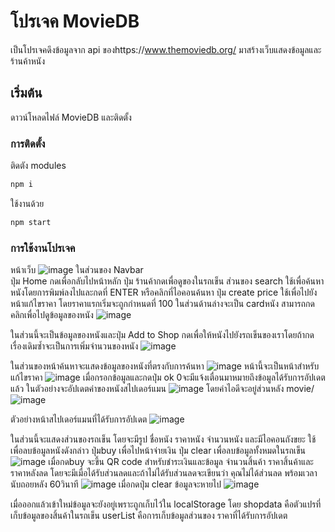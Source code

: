 # โปรเจค MovieDB 
  เป็นโปรเจคดึงข้อมูลจาก api ของhttps://www.themoviedb.org/ มาสร้างเว็บแสดงข้อมูลและร้านค้าหนัง 
## เริ่มต้น
ดาวน์โหลดไฟล์ MovieDB และติดตั้ง

### การติดตั้ง
ติดตัง modules
```bash
npm i
```
ใช้งานด้วย
```bash
npm start

``` 

### การใช้งานโปรเจค
หน้าเว็บ
![image](https://github.com/NiLoBol/moviedb/assets/82454830/6671cde4-cea1-45be-b017-32c226f2c353)
ในส่วนของ Navbar  
ปุ่ม Home กดเพื่อกลับไปหน้าหลัก
ปุ่ม ร้านค้ากดเพื่อดูของในรถเข็น
ส่วนของ search ใช้เพื่อค้นหาหนังโดยการพิมพ์ลงไปและกดที่ ENTER หรือคลิกที่ไอคอนค้นหา 
ปุ่ม create price ใช้เพื่อไปยังหน้าแก้ไขราคา โดยราคาแรกเริ่มจะถูกกำหนดที่ 100
ในส่วนด้านล่างจะเป็น cardหนัง สามารถกดคลิกเพื่อไปดูข้อมูลของหนัง
![image](https://github.com/NiLoBol/moviedb/assets/82454830/13aea204-e8a7-44bd-bcbe-20da1904ca52)

ในส่วนนี้จะเป็นข้อมูลของหนังและปุ่ม Add to Shop กดเพื่อให้หนังไปยังรถเข็นของเราโดยถ้ากดเรื่องเดิมซ้ำจะเป็นการเพิ่มจำนวนของหนัง
![image](https://github.com/NiLoBol/moviedb/assets/82454830/5f4c4156-a2a0-4b62-af58-07433cf20b67)

ในส่วนของหน้าค้นหาจะแสดงข้อมูลของหนังที่ตรงกับการค้นหา 
![image](https://github.com/NiLoBol/moviedb/assets/82454830/1eba7cc1-1d18-4526-a829-a6c541c752ea)
หน้านี้จะเป็นหน้าสำหรับแก้ไขราคา
![image](https://github.com/NiLoBol/moviedb/assets/82454830/5a251470-9ca6-4861-baaf-c22af3bfe384)
เมื่อกรอกข้อมูลและกดปุ่ม ok 0จะมีแจ้งเตื่อนมาหมายถึงข้อมูลได้รับการอัปเดตแล้ว ในตัวอย่างจะอัปเดตค่าของหนังสไปเดอร์แมน
![image](https://github.com/NiLoBol/moviedb/assets/82454830/925f562b-172c-4d56-baad-9ce6679b714b)
โดยค่าไอดีจะอยู่ส่วนหลัง movie/ 
![image](https://github.com/NiLoBol/moviedb/assets/82454830/07118141-da29-469e-8224-4dfee9057941)

ตัวอย่างหน้าสไปเดอร์แมนที่ได้รับการอัปเดต
![image](https://github.com/NiLoBol/moviedb/assets/82454830/d1b07276-2213-465b-b898-d64b73e79159)


ในส่วนนี้จะแสดงส่วนของรถเข็น
โดยจะมีรูป ชื่อหนัง ราคาหนัง จำนวนหนัง และมีไอคอนถังขยะ ใช้เพื่อลบข้อมูลหนังดังกล่าว ปุ่มbuy เพื่อไปหน้าจ่ายเงิน ปุ่ม clear เพื่อลบข้อมูลทั้งหมดในรถเข็น
![image](https://github.com/NiLoBol/moviedb/assets/82454830/29f1b0d2-c281-4d67-a969-2aa3b4659706)
เมื่อกดbuy จะขึ้น QR code สำหรับชำระเงินและข้อมูล จำนวนสิ้นค้า ราคาสิ้นค้าและ ราคาหลังลด โดยจะมีเมื่อได้รับส่วนลดและถ้าไม่ได้รับส่วนลดจะเขียนว่า คุณไม่ได้ส่วนลด
พร้อมเวลานับถอยหลัง 60วินาที
![image](https://github.com/NiLoBol/moviedb/assets/82454830/47b23c73-2246-496d-867a-b4093adc497e)
เมื่อกดปุ่ม clear ข้อมูลจะหายไป
![image](https://github.com/NiLoBol/moviedb/assets/82454830/b8433268-324c-49c4-9866-9e40a3f001b8)

เมื่อออกแล้วเข้าใหม่ข้อมูลจะยังอยู่เพราะถูกเก็บไว้ใน localStorage โดย shopdata คือตัวแปรที่เก็บข้อมูลของสิ้นค้าในรถเข็น userList คือการเก็บข้อมูลส่วนของ ราคาที่ได้รับการอัปเดต 









